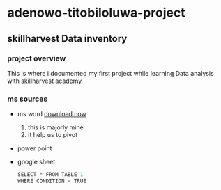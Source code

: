 # adenowo-titobiloluwa-project
## skillharvest Data inventory
### project overview
This is where i documented my first project while learning Data analysis with skillharvest academy

### ms sources

- ms word [download now](https://www.youtube.com)
  1. this is majorly mine
  2. it help us to pivot
- power point
- google sheet

  ``` PYTHON
  SELECT * FROM TABLE 1
  WHERE CONDITION = TRUE
  ```
